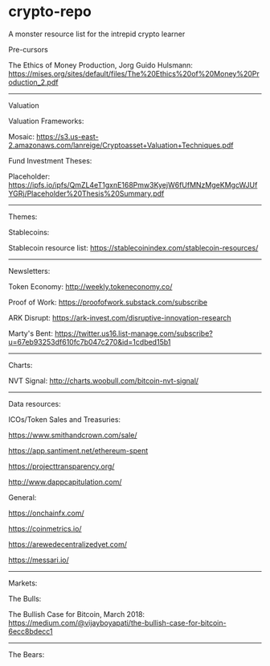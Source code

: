 # crypto-repo
A monster resource list for the intrepid crypto learner

Pre-cursors

The Ethics of Money Production,  Jorg Guido Hulsmann: https://mises.org/sites/default/files/The%20Ethics%20of%20Money%20Production_2.pdf

-------------------------

Valuation

Valuation Frameworks:

Mosaic: https://s3.us-east-2.amazonaws.com/lanreige/Cryptoasset+Valuation+Techniques.pdf


Fund Investment Theses:

Placeholder: https://ipfs.io/ipfs/QmZL4eT1gxnE168Pmw3KyejW6fUfMNzMgeKMgcWJUfYGRj/Placeholder%20Thesis%20Summary.pdf

--------------------------

Themes:

Stablecoins:

Stablecoin resource list: https://stablecoinindex.com/stablecoin-resources/

--------------------------

Newsletters:

Token Economy: http://weekly.tokeneconomy.co/

Proof of Work: https://proofofwork.substack.com/subscribe

ARK Disrupt: https://ark-invest.com/disruptive-innovation-research

Marty's Bent: https://twitter.us16.list-manage.com/subscribe?u=67eb93253df610fc7b047c270&id=1cdbed15b1

----------------------------------

Charts:

NVT Signal: http://charts.woobull.com/bitcoin-nvt-signal/

----------------------------------

Data resources:

ICOs/Token Sales and Treasuries:

https://www.smithandcrown.com/sale/

https://app.santiment.net/ethereum-spent

https://projecttransparency.org/

http://www.dappcapitulation.com/

General:

https://onchainfx.com/

https://coinmetrics.io/

https://arewedecentralizedyet.com/

https://messari.io/

----------------------------------

Markets:

The Bulls:

The Bullish Case for Bitcoin, March 2018: https://medium.com/@vijayboyapati/the-bullish-case-for-bitcoin-6ecc8bdecc1

---

The Bears:


